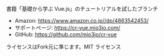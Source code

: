 書籍「基礎から学ぶ Vue.js」のチュートリアルを試したブランチ
 - Amazon: https://www.amazon.co.jp//dp/4863542453/
 - サポートページ: https://cr-vue.mio3io.com/
 - GitHub: https://github.com/mio3io/cr-vue

ライセンスはFork元に準じます。MIT ライセンス